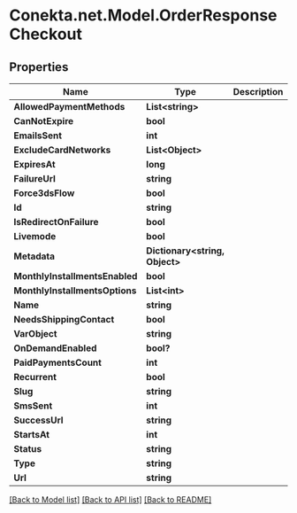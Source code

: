 # Conekta.net.Model.OrderResponseCheckout

## Properties

Name | Type | Description | Notes
------------ | ------------- | ------------- | -------------
**AllowedPaymentMethods** | **List&lt;string&gt;** |  | [optional] 
**CanNotExpire** | **bool** |  | [optional] 
**EmailsSent** | **int** |  | [optional] 
**ExcludeCardNetworks** | **List&lt;Object&gt;** |  | [optional] 
**ExpiresAt** | **long** |  | [optional] 
**FailureUrl** | **string** |  | [optional] 
**Force3dsFlow** | **bool** |  | [optional] 
**Id** | **string** |  | [optional] 
**IsRedirectOnFailure** | **bool** |  | [optional] 
**Livemode** | **bool** |  | [optional] 
**Metadata** | **Dictionary&lt;string, Object&gt;** |  | [optional] 
**MonthlyInstallmentsEnabled** | **bool** |  | [optional] 
**MonthlyInstallmentsOptions** | **List&lt;int&gt;** |  | [optional] 
**Name** | **string** |  | [optional] 
**NeedsShippingContact** | **bool** |  | [optional] 
**VarObject** | **string** |  | [optional] 
**OnDemandEnabled** | **bool?** |  | [optional] 
**PaidPaymentsCount** | **int** |  | [optional] 
**Recurrent** | **bool** |  | [optional] 
**Slug** | **string** |  | [optional] 
**SmsSent** | **int** |  | [optional] 
**SuccessUrl** | **string** |  | [optional] 
**StartsAt** | **int** |  | [optional] 
**Status** | **string** |  | [optional] 
**Type** | **string** |  | [optional] 
**Url** | **string** |  | [optional] 

[[Back to Model list]](../README.md#documentation-for-models) [[Back to API list]](../README.md#documentation-for-api-endpoints) [[Back to README]](../README.md)

